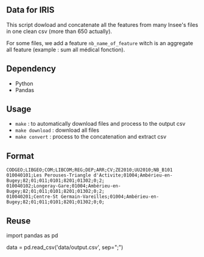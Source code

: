 ## Data for IRIS

This script dowload and concatenate all the features from many Insee's files in one clean csv (more than 650 actually).

For some files, we add a feature `nb_name_of_feature` witch is an aggregate all feature (example : sum all médical fonction).

## Dependency

- Python
- Pandas

## Usage

- `make` : to automatically download files and process to the output csv
- `make download` : download all files
- `make convert` : process to the concatenation and extract csv

## Format
```csv
CODGEO;LIBGEO;COM;LIBCOM;REG;DEP;ARR;CV;ZE2010;UU2010;NB_B101
010040101;Les Perouses-Triangle d'Activite;01004;Ambérieu-en-Bugey;82;01;011;0101;8201;01302;0;2;
010040102;Longeray-Gare;01004;Ambérieu-en-Bugey;82;01;011;0101;8201;01302;0;2;
010040201;Centre-St Germain-Vareilles;01004;Ambérieu-en-Bugey;82;01;011;0101;8201;01302;0;0;
```

## Reuse

import pandas as pd

data = pd.read_csv('data/output.csv', sep=";")



